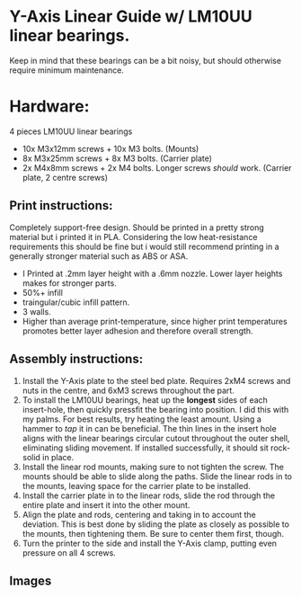 # Y-Axis Linear Guide w/ LM10UU linear bearings. 
Keep in mind that these bearings can be a bit noisy, but should otherwise require minimum maintenance. 

# Hardware: 
4 pieces LM10UU linear bearings 

- 10x M3x12mm screws + 10x M3 bolts. (Mounts)
- 8x M3x25mm screws + 8x M3 bolts. (Carrier plate)
- 2x M4x8mm screws + 2x M4 bolts. Longer screws *should* work. (Carrier plate, 2 centre screws)

## Print instructions:
Completely support-free design. Should be printed in a pretty strong material but i printed it in PLA. Considering the low heat-resistance requirements this should be fine but i would still recommend printing in a generally stronger material such as ABS or ASA. 

- I Printed at .2mm layer height with a .6mm nozzle. Lower layer heights makes for stronger parts. 
- 50%+ infill
- traingular/cubic infill pattern. 
- 3 walls. 
- Higher than average print-temperature, since higher print temperatures promotes better layer adhesion and therefore overall strength. 

##  Assembly instructions: 
1. Install the Y-Axis plate to the steel bed plate. Requires 2xM4 screws and nuts in the centre, and 6xM3 screws throughout the part. 
2. To install the LM10UU bearings, heat up the **longest** sides of each insert-hole, then quickly pressfit the bearing into position. I did this with my palms. For best results, try heating the least amount. Using a hammer to *tap* it in can be beneficial. The thin lines in the insert hole aligns with the linear bearings circular cutout throughout the outer shell, eliminating sliding movement. If installed successfully, it should sit rock-solid in place. 
3. Install the linear rod mounts, making sure to not tighten the screw. The mounts should be able to slide along the paths. Slide the linear rods in to the mounts, leaving space for the carrier plate to be installed. 
4. Install the carrier plate in to the linear rods, slide the rod through the entire plate and insert it into the other mount. 
5. Align the plate and rods, centering and taking in to account the deviation. This is best done by sliding the plate as closely as possible to the mounts, then tightening them. Be sure to center them first, though. 
6. Turn the printer to the side and install the Y-Axis clamp, putting even pressure on all 4 screws. 

## Images
